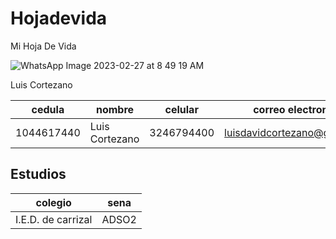 # Hojadevida
Mi Hoja De Vida

 ![WhatsApp Image 2023-02-27 at 8 49 19 AM](https://user-images.githubusercontent.com/126481071/221581124-26d776d1-2588-418f-b457-454d6c5674a6.jpeg)


Luis Cortezano


|cedula|nombre|celular|correo electronico|  
|------|------|-------|------------------|
|1044617440|Luis Cortezano|3246794400|luisdavidcortezano@gmail.com|
  ## Estudios
|colegio|sena|
|-------|----|
|I.E.D. de carrizal|ADSO2|

